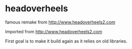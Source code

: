 # headoverheels
famous remake from http://www.headoverheels2.com

Imported from http://www.headoverheels2.com

First goal is to make it build again as it relies on old libraries. 
